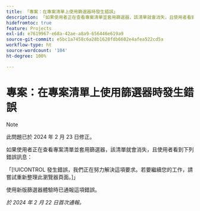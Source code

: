 ```yaml
---
title: 「專案：在專案清單上使用篩選器時發生錯誤」
description: 「如果使用者正在查看專案清單並套用篩選器，該清單就會消失，且使用者看到錯誤訊息。」
hidefromtoc: true
feature: Projects
exl-id: e7619967-e68a-42ae-a8a9-656446e619a9
source-git-commit: e5bc1a7458c6a28b1628fdb6602e4afea522cd5a
workflow-type: ht
source-wordcount: '104'
ht-degree: 100%

---
```



# 專案：在專案清單上使用篩選器時發生錯誤


>[!NOTE]
>
>此問題已於 2024 年 2 月 23 日修正。

如果使用者正在查看專案清單並套用篩選器，該清單就會消失，且使用者看到下列錯誤訊息：

「[!UICONTROL 發生錯誤，我們正在努力解決這項要求。若要繼續您的工作，請嘗試重新整理此瀏覽器頁面。]」

使用新版篩選器體驗時已通報這項錯誤。

_於 2024 年 2 月 22 日首次通報。_
